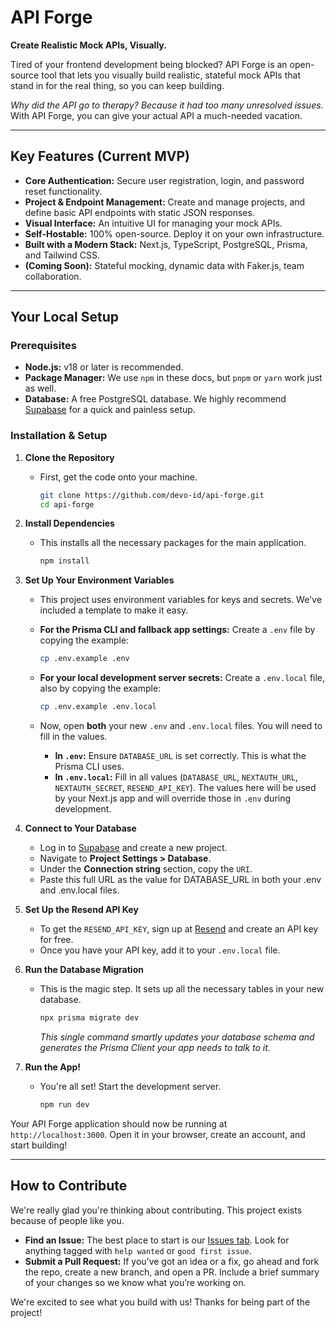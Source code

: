# API Forge

**Create Realistic Mock APIs, Visually.**

Tired of your frontend development being blocked? API Forge is an open-source tool that lets you visually build realistic, stateful mock APIs that stand in for the real thing, so you can keep building.

_Why did the API go to therapy? Because it had too many unresolved issues_. With API Forge, you can give your actual API a much-needed vacation.

---

## Key Features (Current MVP)

- **Core Authentication:** Secure user registration, login, and password reset functionality.
- **Project & Endpoint Management:** Create and manage projects, and define basic API endpoints with static JSON responses.
- **Visual Interface:** An intuitive UI for managing your mock APIs.
- **Self-Hostable:** 100% open-source. Deploy it on your own infrastructure.
- **Built with a Modern Stack:** Next.js, TypeScript, PostgreSQL, Prisma, and Tailwind CSS.
- **(Coming Soon):** Stateful mocking, dynamic data with Faker.js, team collaboration.

---

## Your Local Setup

### Prerequisites

- **Node.js:** v18 or later is recommended.
- **Package Manager:** We use `npm` in these docs, but `pnpm` or `yarn` work just as well.
- **Database:** A free PostgreSQL database. We highly recommend [Supabase](https://supabase.com/) for a quick and painless setup.

### Installation & Setup

1.  **Clone the Repository**

    - First, get the code onto your machine.

      ```bash
      git clone https://github.com/devo-id/api-forge.git
      cd api-forge
      ```

2.  **Install Dependencies**

    - This installs all the necessary packages for the main application.

      ```bash
      npm install
      ```

3.  **Set Up Your Environment Variables**

    - This project uses environment variables for keys and secrets. We've included a template to make it easy.

    - **For the Prisma CLI and fallback app settings:** Create a `.env` file by copying the example:

      ```bash
      cp .env.example .env
      ```

    - **For your local development server secrets:** Create a `.env.local` file, also by copying the example:
      ```bash
      cp .env.example .env.local
      ```
    - Now, open **both** your new `.env` and `.env.local` files. You will need to fill in the values.

      - **In `.env`:** Ensure `DATABASE_URL` is set correctly. This is what the Prisma CLI uses.
      - **In `.env.local`:** Fill in all values (`DATABASE_URL`, `NEXTAUTH_URL`, `NEXTAUTH_SECRET`, `RESEND_API_KEY`). The values here will be used by your Next.js app and will override those in `.env` during development.

4.  **Connect to Your Database**

    - Log in to [Supabase](https://supabase.com/) and create a new project.
    - Navigate to **Project Settings > Database**.
    - Under the **Connection string** section, copy the `URI`.
    - Paste this full URL as the value for DATABASE_URL in both your .env and .env.local files.

5.  **Set Up the Resend API Key**

    - To get the `RESEND_API_KEY`, sign up at [Resend](https://resend.com/) and create an API key for free.
    - Once you have your API key, add it to your `.env.local` file.

6.  **Run the Database Migration**

    - This is the magic step. It sets up all the necessary tables in your new database.

      ```bash
      npx prisma migrate dev
      ```

      _This single command smartly updates your database schema and generates the Prisma Client your app needs to talk to it._

7.  **Run the App!**
    - You're all set! Start the development server.
      ```bash
      npm run dev
      ```

Your API Forge application should now be running at `http://localhost:3000`. Open it in your browser, create an account, and start building!

---

## How to Contribute

We're really glad you're thinking about contributing. This project exists because of people like you.

- **Find an Issue:** The best place to start is our [Issues tab](https://github.com/devo-id/api-forge/issues). Look for anything tagged with `help wanted` or `good first issue`.
- **Submit a Pull Request:** If you’ve got an idea or a fix, go ahead and fork the repo, create a new branch, and open a PR. Include a brief summary of your changes so we know what you’re working on.

We're excited to see what you build with us! Thanks for being part of the project!
